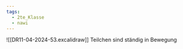 ```yaml
---
tags:
  - 2te_Klasse
  - nawi
---
```

![[DR11-04-2024-53.excalidraw]]
Teilchen sind ständig in Bewegung